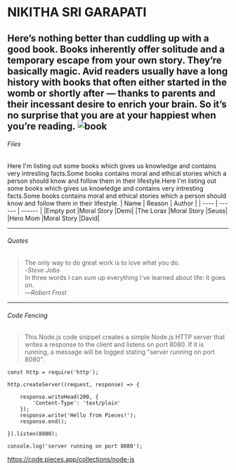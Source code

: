 # NIKITHA SRI GARAPATI
Here’s nothing better than cuddling up with a good book. Books inherently offer solitude and a temporary escape from your own story. They’re basically magic. Avid readers usually have a long history with books that often either started in the womb or shortly after — thanks to parents and their incessant desire to enrich your brain. So it’s no surprise that you are at your happiest when you’re reading.
![book](books.jpg)
---
###### Files
Here I'm listing out some books which gives us knowledge and contains very intresting facts.Some books contains moral and ethical stories which a person should know and follow them in their lifestyle.Here I'm listing out some books which gives us knowledge and contains very intresting facts.Some books contains moral and ethical stories which a person should know and follow them in their lifestyle.
|   Name   |   Reason   |   Author   |
|  ----    |    ------  |   ------   |
|Empty pot |Moral Story |Demi|
|The Lorax |Moral Story |Seuss|
|Hero Mom  |Moral Story |David|

***

###### Quotes
>The only way to do great work is to love what you do.<br>
-*Steve Jobs*<br>
>In three words I can sum up everything I've learned about life: it goes on.<br>
—*Robert Frost*<br>

---

###### Code Fencing
>This Node.js code snippet creates a simple Node.js HTTP server that writes a response to the client and listens on port 8080. If it is running, a message will be logged stating "server running on port 8080".
```
const http = require('http');

http.createServer((request, response) => {

	response.writeHead(200, {
		'Content-Type': 'text/plain'
	});
	response.write('Hello from Pieces!');
	response.end();

}).listen(8080);

console.log('server running on port 8080'); 
```
<https://code.pieces.app/collections/node-js>
